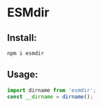 # ESMdir
## Install:
```sh
npm i esmdir
```
## Usage:
```js
import dirname from 'esmdir';
const __dirname = dirname();
```